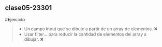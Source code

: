 ## **clase05-23301**

#Ejercicio

>* Un campo Input que se dibuje a partir de un array de elementos. :x:
>* Usar filter... para reducir la cantidad de elementos del array a dibujar. :x: